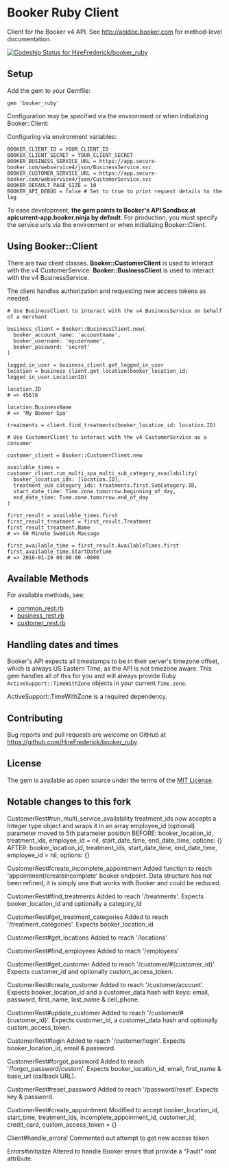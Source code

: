 # Booker Ruby Client

Client for the Booker v4 API. See http://apidoc.booker.com for method-level documentation.

[ ![Codeship Status for HireFrederick/booker_ruby](https://codeship.com/projects/a564c190-a133-0133-48cc-22cba843574f/status?branch=master)](https://codeship.com/projects/128449)

## Setup

Add the gem to your Gemfile:

`gem 'booker_ruby'`

Configuration may be specified via the environment or when initializing Booker::Client:

Configuring via environment variables:
```
BOOKER_CLIENT_ID = YOUR_CLIENT_ID
BOOKER_CLIENT_SECRET = YOUR_CLIENT_SECRET
BOOKER_BUSINESS_SERVICE_URL = https://app.secure-booker.com/webservice4/json/BusinessService.svc
BOOKER_CUSTOMER_SERVICE_URL = https://app.secure-booker.com/webservice4/json/CustomerService.svc
BOOKER_DEFAULT_PAGE_SIZE = 10
BOOKER_API_DEBUG = false # Set to true to print request details to the log
```

To ease development, **the gem points to Booker's API Sandbox at apicurrent-app.booker.ninja by default**. For production, you must specify the service urls via the environment or when initializing Booker::Client.

## Using Booker::Client

There are two client classes. **Booker::CustomerClient** is used to interact with the v4 CustomerService. **Booker::BusinessClient** is used to interact with the v4 BusinessService.

The client handles authorization and requesting new access tokens as needed.

```
# Use BusinessClient to interact with the v4 BusinessService on behalf of a merchant

business_client = Booker::BusinessClient.new(
  booker_account_name: 'accountname',
  booker_username: 'myusername',
  booker_password: 'secret'
)

logged_in_user = business_client.get_logged_in_user
location = business_client.get_location(booker_location_id: logged_in_user.LocationID)

location.ID
# => 45678

location.BusinessName
# => 'My Booker Spa'

treatments = client.find_treatments(booker_location_id: location.ID)

# Use CustomerClient to interact with the v4 CustomerService as a consumer

customer_client = Booker::CustomerClient.new

available_times = customer_client.run_multi_spa_multi_sub_category_availability(
  booker_location_ids: [location.ID],
  treatment_sub_category_ids: treatments.first.SubCategory.ID,
  start_date_time: Time.zone.tomorrow.beginning_of_day,
  end_date_time: Time.zone.tomorrow.end_of_day
)

first_result = available_times.first
first_result_treatment = first_result.Treatment
first_result_treatment.Name
# => 60 Minute Swedish Massage

first_available_time = first_result.AvailableTimes.first
first_available_time.StartDateTime
# => 2016-01-20 08:00:00 -0800
```

## Available Methods

For available methods, see:
* [common_rest.rb](lib/booker/common_rest.rb)
* [business_rest.rb](lib/booker/business_rest.rb)
* [customer_rest.rb](lib/booker/customer_rest.rb)

## Handling dates and times

Booker's API expects all timestamps to be in their server's timezone offset, which is always US Eastern Time, as the API is not timezone aware. This gem handles all of this for you and will always provide Ruby `ActiveSupport::TimeWithZone` objects in your current `Time.zone`.

ActiveSupport::TimeWithZone is a required dependency.

## Contributing

Bug reports and pull requests are welcome on GitHub at https://github.com/HireFrederick/booker_ruby.

## License

The gem is available as open source under the terms of the [MIT License](http://opensource.org/licenses/MIT).


## Notable changes to this fork

CustomerRest#run_multi_service_availability
treatment_ids now accepts a Integer type object and wraps it in an array
employee_id (optional) parameter moved to 5th parameter position
BEFORE: booker_location_id, treatment_ids, employee_id = nil, start_date_time, end_date_time, options: {}
AFTER: booker_location_id, treatment_ids, start_date_time, end_date_time, employee_id = nil, options: {}

CustomerRest#create_incomplete_appointment
Added function to reach 'appointment/createincomplete' booker endpoint. Data structure has not been refined, it is simply one that works with Booker and could be reduced.

CustomerRest#find_treatments
Added to reach '/treatments'. Expects booker_location_id and optionally a category_id

CustomerRest#get_treatment_categories
Added to reach '/treatment_categories'. Expects booker_location_id

CustomerRest#get_locations
Added to reach '/locations'

CustomerRest#find_employees
Added to reach '/employees'

CustomerRest#get_customer
Added to reach '/customer/#{customer_id}'. Expects customer_id and optionally custom_access_token.

CustomerRest#create_customer
Added to reach '/customer/account'. Expects booker_location_id and a customer_data hash with keys: email, password, first_name, last_name & cell_phone.

CustomerRest#update_customer
Added to reach '/customer/#{customer_id}'. Expects customer_id, a customer_data hash and optionally custom_access_token.

CustomerRest#login
Added to reach '/customer/login'. Expects booker_location_id, email & password.

CustomerRest#forgot_password
Added to reach '/forgot_password/custom'. Expects booker_location_id, email, first_name & base_url (callback URL).

CustomerRest#reset_password
Added to reach '/password/reset'. Expects key & password.

CustomerRest#create_appointment
Modified to accept booker_location_id, start_time, treatment_ids, incomplete_appoinment_id, customer_id, credit_card, custom_access_token = {}

Client#handle_errors!
Commented out attempt to get new access token

Errors#initialize
Altered to handle Booker errors that provide a "Fault" root attribute.
